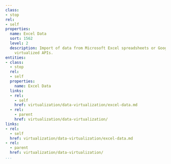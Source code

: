 ```yaml
---
class:
- stop
rel:
- self
properties:
  name: Excel Data
  sort: 1562
  level: 2
  description: Import of data from Microsoft Excel spreadsheets or Google sheets into
    virtualized APIs.
entities:
- class:
  - stop
  rel:
  - self
  properties:
    name: Excel Data
  links:
  - rel:
    - self
    href: virtualization/data-virtualization/excel-data.md
  - rel:
    - parent
    href: virtualization/data-virtualization/
links:
- rel:
  - self
  href: virtualization/data-virtualization/excel-data.md
- rel:
  - parent
  href: virtualization/data-virtualization/
...
```

